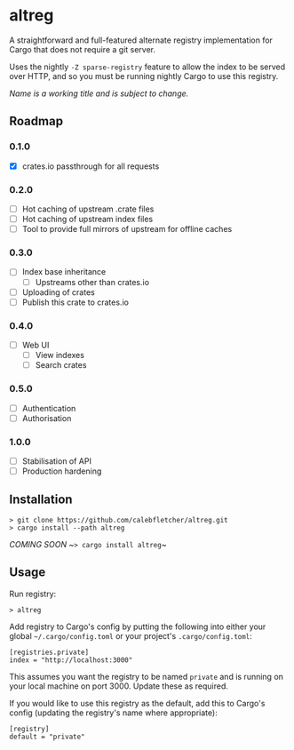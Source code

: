 # altreg

A straightforward and full-featured alternate registry implementation for Cargo that does not require a git server.

Uses the nightly `-Z sparse-registry` feature to allow the index to be served over HTTP, and so you must be running nightly Cargo to use this registry.

_Name is a working title and is subject to change._

## Roadmap
### 0.1.0
- [x] crates.io passthrough for all requests
### 0.2.0
- [ ] Hot caching of upstream .crate files
- [ ] Hot caching of upstream index files
- [ ] Tool to provide full mirrors of upstream for offline caches
### 0.3.0
- [ ] Index base inheritance
  - [ ] Upstreams other than crates.io
- [ ] Uploading of crates
- [ ] Publish this crate to crates.io
### 0.4.0
- [ ] Web UI
  - [ ] View indexes
  - [ ] Search crates
### 0.5.0
- [ ] Authentication
- [ ] Authorisation
### 1.0.0
- [ ] Stabilisation of API
- [ ] Production hardening

## Installation

```
> git clone https://github.com/calebfletcher/altreg.git
> cargo install --path altreg
```

_COMING SOON_
~```> cargo install altreg```~

## Usage
Run registry:

```
> altreg
```

Add registry to Cargo's config by putting the following into either your global `~/.cargo/config.toml` or your project's `.cargo/config.toml`:
```
[registries.private]
index = "http://localhost:3000"
```
This assumes you want the registry to be named `private` and is running on your local machine on port 3000. Update these as required.

If you would like to use this registry as the default, add this to Cargo's config (updating the registry's name where appropriate):
```
[registry]
default = "private"
```
